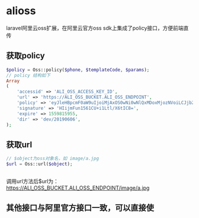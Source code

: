 # alioss

laravel阿里云oss扩展，在阿里云官方oss sdk上集成了policy接口，方便前端直传

## 获取policy

``` php
$policy = Oss::policy($phone, $templateCode, $params);
// policy 结构如下
Array
(
    'accessid' => 'ALI_OSS_ACCESS_KEY_ID',
    'url' => 'https://ALI_OSS_BUCKET.ALI_OSS_ENDPOINT',
    'policy' => 'eyJleHBpcmF0aW9uIjoiMjAxOS0wNi0wNlQxMDoxMjozNVoiLCJjb25kaXRpb25zIjpbWyJjb250ZW50LWxlbmd0aC1yYW5nZSIsMCwyMDk3MTUyMF0sWyJzdGFydHMtd2l0aCIsIiRrZXkiLCJkZXZcLzIwMTkwNlwvMDYiXV19',
    'signature' => 'HIijmFun1561CU+i1Ltl/X6tIC8=',
    'expire' => 1559815955,
    'dir' => 'dev/20190606',
);

```
## 获取url

```php
// $object为oss对象名，如 image/a.jpg
$url = Oss::url($object);



```
 调用url方法后$url为：https://ALI_OSS_BUCKET.ALI_OSS_ENDPOINT/image/a.jpg

## 其他接口与阿里官方接口一致，可以直接使